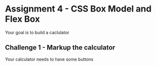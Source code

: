# Assignment 4 - CSS Box Model and Flex Box

Your goal is to build a caclulator 

## Challenge 1 - Markup the calculator 

Your calculator needs to have some buttons 